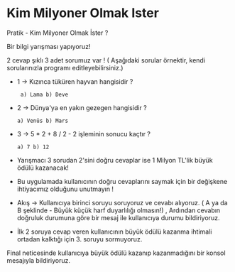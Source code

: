 # Kim Milyoner Olmak Ister
Pratik - Kim Milyoner Olmak İster ?

Bir bilgi yarışması yapıyoruz!

2 cevap şıklı 3 adet sorumuz var ! ( Aşağıdaki sorular örnektir, kendi sorularınızla programı editleyebilirsiniz.)

- 1 -> Kızınca tüküren hayvan hangisidir ?

       a) Lama b) Deve 

-  2 -> Dünya'ya en yakın gezegen hangisidir ? 

       a) Venüs b) Mars 

-  3 -> 5 * 2 + 8 / 2 - 2 işleminin sonucu kaçtır ? 

       a) 7 b) 12 

- Yarışmacı 3 sorudan 2'sini doğru cevaplar  ise 1 Milyon TL'lik büyük ödülü kazanacak!

- Bu uygulamada kullanıcının doğru cevaplarını saymak için bir değişkene ihtiyacımız olduğunu unutmayın !

- Akış -> Kullanıcıya birinci soruyu soruyoruz ve cevabı alıyoruz. ( A ya da B şeklinde - Büyük küçük harf duyarlılığı olmasın!) , Ardından cevabın doğruluk durumuna göre bir mesaj ile kullanıcıya durumu bildiriyoruz. 

- İlk 2 soruya cevap veren kullanıcının büyük ödülü kazanma ihtimali ortadan kalktığı için 3. soruyu sormuyoruz.

Final neticesinde kullanıcıya büyük ödülü kazanıp kazanmadığını bir konsol mesajıyla bildiriyoruz.
